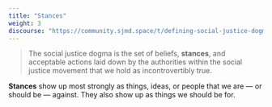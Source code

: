 ```yaml
---
title: "Stances"
weight: 3
discourse: "https://community.sjmd.space/t/defining-social-justice-dogma"
---
```


> The social justice dogma is the set of beliefs, **stances**, and acceptable actions laid down by the authorities within the social justice movement that we hold as incontrovertibly true.

**Stances** show up most strongly as things, ideas, or people that we are — or should be — against. They also show up as things we should be for.
